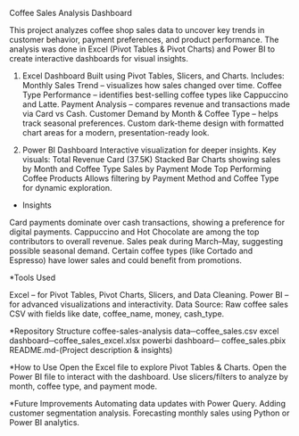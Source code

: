 Coffee Sales Analysis Dashboard

This project analyzes coffee shop sales data to uncover key trends in customer behavior, payment preferences, and product performance.
The analysis was done in Excel (Pivot Tables & Pivot Charts) and Power BI to create interactive dashboards for visual insights.

1. Excel Dashboard
Built using Pivot Tables, Slicers, and Charts.
Includes:
Monthly Sales Trend – visualizes how sales changed over time.
Coffee Type Performance – identifies best-selling coffee types like Cappuccino and Latte.
Payment Analysis – compares revenue and transactions made via Card vs Cash.
Customer Demand by Month & Coffee Type – helps track seasonal preferences.
Custom dark-theme design with formatted chart areas for a modern, presentation-ready look.

2. Power BI Dashboard
Interactive visualization for deeper insights.
Key visuals:
Total Revenue Card (37.5K)
Stacked Bar Charts showing sales by Month and Coffee Type
Sales by Payment Mode
Top Performing Coffee Products
Allows filtering by Payment Method and Coffee Type for dynamic exploration.

* Insights

Card payments dominate over cash transactions, showing a preference for digital payments.
Cappuccino and Hot Chocolate are among the top contributors to overall revenue.
Sales peak during March–May, suggesting possible seasonal demand.
Certain coffee types (like Cortado and Espresso) have lower sales and could benefit from promotions.

*Tools Used

Excel – for Pivot Tables, Pivot Charts, Slicers, and Data Cleaning.
Power BI – for advanced visualizations and interactivity.
Data Source: Raw coffee sales CSV with fields like date, coffee_name, money, cash_type.

*Repository Structure
coffee-sales-analysis
data─coffee_sales.csv
excel dashboard─coffee_sales_excel.xlsx
powerbi dashboard─ coffee_sales.pbix
README.md-(Project description & insights)

*How to Use
Open the Excel file to explore Pivot Tables & Charts.
Open the Power BI file to interact with the dashboard.
Use slicers/filters to analyze by month, coffee type, and payment mode.

*Future Improvements
Automating data updates with Power Query.
Adding customer segmentation analysis.
Forecasting monthly sales using Python or Power BI analytics.
